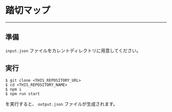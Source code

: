 # 踏切マップ

---

## 準備
`input.json` ファイルをカレントディレクトリに用意してください。

## 実行

```
$ git clone <THIS_REPOSITORY_URL>
$ cd <THIS_REPOSITORY_NAME>
$ npm i
$ npm run start
```

を実行すると、 `output.json` ファイルが生成されます。
